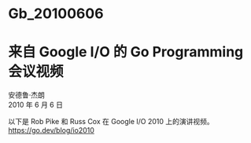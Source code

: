 # Gb_20100606


# 来自 Google I/O 的 Go Programming 会议视频

安德鲁·杰朗  
2010 年 6 月 6 日

以下是 Rob Pike 和 Russ Cox 在 Google I/O 2010 上的演讲视频。https://go.dev/blog/io2010
